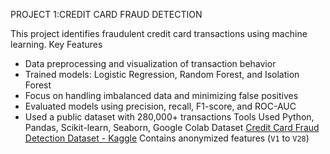 PROJECT 1:CREDIT CARD FRAUD DETECTION 

This project identifies fraudulent credit card transactions using machine learning.
Key Features
- Data preprocessing and visualization of transaction behavior
- Trained models: Logistic Regression, Random Forest, and Isolation Forest
- Focus on handling imbalanced data and minimizing false positives
- Evaluated models using precision, recall, F1-score, and ROC-AUC
- Used a public dataset with 280,000+ transactions
Tools Used
Python, Pandas, Scikit-learn, Seaborn, Google Colab
Dataset
[Credit Card Fraud Detection Dataset - Kaggle](https://www.kaggle.com/mlg-ulb/creditcardfraud)
Contains anonymized features (`V1` to `V28`)

